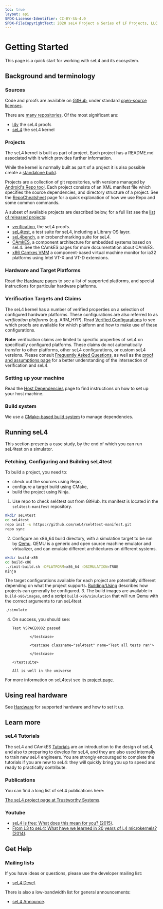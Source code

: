 ```yaml
---
toc: true
layout: api
SPDX-License-Identifier: CC-BY-SA-4.0
SPDX-FileCopyrightText: 2020 seL4 Project a Series of LF Projects, LLC.
---
```


# Getting Started

This page is a quick start for working with seL4 and its ecosystem.

## Background and terminology

### Sources

Code and proofs are available on [GitHub](https://github.com/seL4), under standard
[open-source licenses](/processes/licenses).

There are [many repositories](/MaintainedRepositories).
Of the most significant are:

- [l4v](https://github.com/seL4/l4v) the seL4 proofs
- [seL4](https://github.com/seL4/seL4) the seL4 kernel

### Projects

The seL4 kernel is built as part of project. Each project has a
README.md associated with it which provides further information.

While the kernel is normally built as part of a project it is also
possible create a [standalone build](/Developing/Building/seL4Standalone).

Projects are a collection of git repositories, with versions managed by
[Android's Repo tool](http://source.android.com/source/downloading.html#installing-repo).
Each project consists of an XML manifest file which specifies the source dependencies,
and directory structure of a project.
See the [RepoCheatsheet](/RepoCheatsheet) page for a quick
explanation of how we use Repo and some common commands.

A subset of available projects are described below, for a full list see the [list of released projects](/processes/release-process#versioned-manifests):

- [verification](https://github.com/seL4/verification-manifest),
      the seL4 proofs.
- [seL4test](https://github.com/seL4/sel4test-manifest), a
      test suite for seL4, including a Library OS layer.
- [seL4bench](https://github.com/seL4/sel4bench-manifest), a
      microbenchmarking suite for seL4.
- [CAmkES](https://github.com/seL4/camkes-manifest), a
      component architecture for embedded systems based on seL4. See the
      CAmkES pages for more documentation about CAmkES.
- [x86 Camkes VMM](https://github.com/seL4/camkes-vm-examples-manifest) a
      component-based virtual machine monitor for ia32 platforms using
      Intel VT-X and VT-D extensions.

### Hardware and Target Platforms

Read the [Hardware](Hardware) pages to see a list of supported platforms,
and special instructions for particular hardware platforms.

### Verification Targets and Claims

The seL4 kernel has a number of verified properties on a selection of
configured hardware platforms. These configurations are also referred to
as *verification platforms* (e.g. ARM\_HYP). Read
[Verified Configurations](VerifiedConfigurations) to see which proofs are
available for which platform and how to make use of these
configurations.

**Note:** verification claims are limited to specific properties of seL4
on specifically configured platforms. These claims do not automatically
transfer to other platforms, other seL4 configurations, or custom seL4
versions. Please consult [Frequently Asked
Questions](FrequentlyAskedQuestions), as well as the [proof and
assumptions page](http://sel4.systems/Info/FAQ/proof.html) for a better
understanding of the intersection of verification and seL4.

### Setting up your machine

Read the [Host Dependencies](HostDependencies) page to find instructions on how to set up
your host machine.

### Build system

We use a [CMake-based build system](/Developing/Building) to manage dependencies.

## Running seL4

This section presents a case study, by the end of which you can run seL4test on a simulator.

### Fetching, Configuring and Building seL4test

To build a project, you need to:
- check out the sources using Repo,
- configure a target build using CMake,
- build the project using Ninja.

1. Use repo to check sel4test out from GitHub. Its manifest is located in the `sel4test-manifest` repository.

```sh
mkdir seL4test
cd seL4test
repo init -u https://github.com/seL4/sel4test-manifest.git
repo sync
```

2. Configure an x86\_64 build directory, with a simulation target to be run by
[Qemu](http://www.qemu.org/). QEMU is a generic and open source
 machine emulator and virtualizer, and can emulate different
 architectures on different systems.

```sh
mkdir build-x86
cd build-x86
../init-build.sh -DPLATFORM=x86_64 -DSIMULATION=TRUE
ninja
```

The target configurations available for each project are potentially different depending on what the project supports.
[Building/Using](/Developing/Building/Using) describes how projects can generally be configured.
3. The build images are available in `build-x86/images`, and a script `build-x86/simulation`
that will run Qemu with the correct arguments to run seL4test.

```sh
./simulate
```

4. On success, you should see:

   ```
   Test VSPACE0002 passed

           </testcase>

           <testcase classname="sel4test" name="Test all tests ran">

           </testcase>

   </testsuite>

   All is well in the universe
   ```

For more information on seL4test see its [project page](/seL4Test).

## Using real hardware

See [Hardware](/Hardware) for supported hardware and how to set it up.

## Learn more

### seL4 Tutorials

The seL4 and CAmkES [Tutorials](Tutorials) are an
introduction to the design of seL4, and also to preparing to develop for
seL4, and they are also used internally to train new seL4 engineers.
You are strongly encouraged to complete the tutorials if you are new to
seL4: they will quickly bring you up to speed and ready to practically
contribute.

### Publications

You can find a long list of seL4 publications here:

[The seL4 project page at Trustworthy Systems](https://trustworthy.systems/projects/seL4/).

### Youtube

- [seL4 is free: What does this mean for you? (2015)](https://www.youtube.com/watch?v=lRndE7rSXiI).
- [From L3 to seL4: What have we learned in 20 years of L4 microkernels? (2014)](https://www.youtube.com/watch?v=RdoaFc5-1Rk).

## Get Help

### Mailing lists

If you have ideas or questions, please use the developer mailing list:
- [seL4 Devel](https://lists.sel4.systems/postorius/lists/devel.sel4.systems/).

There is also a low-bandwidth list for general announcements:
- [seL4 Announce](https://lists.sel4.systems/postorius/lists/announce.sel4.systems/).
